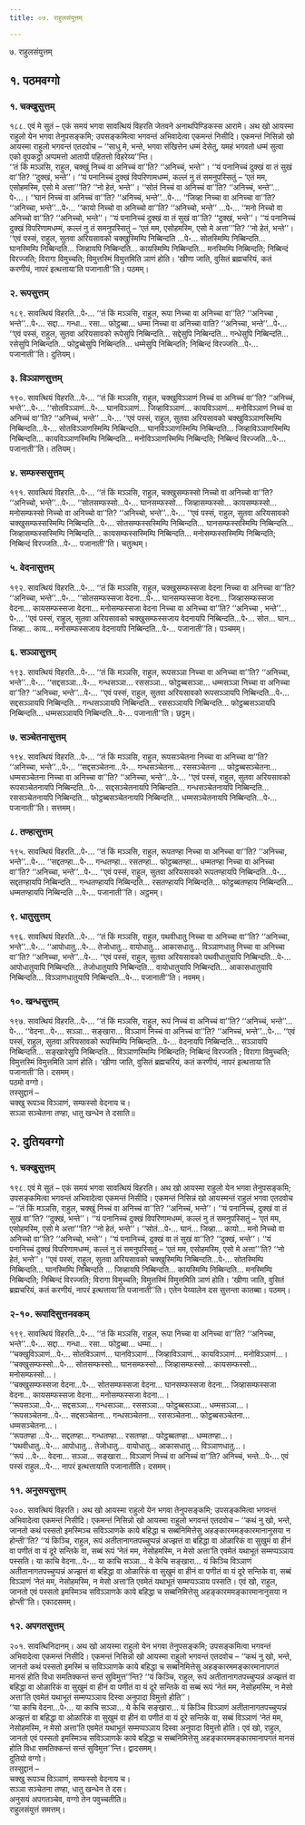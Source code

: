 ```yaml
---
title: ०७. राहुलसंयुत्तम्

---
```

७. राहुलसंयुत्तम्  
## १. पठमवग्गो  


### १. चक्खुसुत्तम्

१८८. एवं मे सुतं – एकं समयं भगवा सावत्थियं विहरति जेतवने अनाथपिण्डिकस्स आरामे। अथ खो आयस्मा राहुलो येन भगवा तेनुपसङ्कमि; उपसङ्कमित्वा भगवन्तं अभिवादेत्वा एकमन्तं निसीदि। एकमन्तं निसिन्नो खो आयस्मा राहुलो भगवन्तं एतदवोच – ‘‘साधु मे, भन्ते, भगवा संखित्तेन धम्मं देसेतु, यमहं भगवतो धम्मं सुत्वा एको वूपकट्ठो अप्पमत्तो आतापी पहितत्तो विहरेय्य’’न्ति।  
‘‘तं किं मञ्ञसि, राहुल, चक्खुं निच्चं वा अनिच्चं वा’’ति? ‘‘अनिच्चं, भन्ते’’। ‘‘यं पनानिच्चं दुक्खं वा तं सुखं वा’’ति? ‘‘दुक्खं, भन्ते’’। ‘‘यं पनानिच्चं दुक्खं विपरिणामधम्मं, कल्लं नु तं समनुपस्सितुं – ‘एतं मम, एसोहमस्मि, एसो मे अत्ता’’’ति? ‘‘नो हेतं, भन्ते’’। ‘‘सोतं निच्चं वा अनिच्चं वा’’ति? ‘‘अनिच्चं, भन्ते’’…पे॰…। ‘‘घानं निच्चं वा अनिच्चं वा’’ति? ‘‘अनिच्चं, भन्ते’’…पे॰… ‘‘जिव्हा निच्चा वा अनिच्चा वा’’ति? ‘‘अनिच्चा, भन्ते’’…पे॰… ‘‘कायो निच्चो वा अनिच्चो वा’’ति? ‘‘अनिच्चो, भन्ते’’ …पे॰… ‘‘मनो निच्चो वा अनिच्चो वा’’ति? ‘‘अनिच्चो, भन्ते’’। ‘‘यं पनानिच्चं दुक्खं वा तं सुखं वा’’ति? ‘‘दुक्खं, भन्ते’’। ‘‘यं पनानिच्चं दुक्खं विपरिणामधम्मं, कल्लं नु तं समनुपस्सितुं – ‘एतं मम, एसोहमस्मि, एसो मे अत्ता’’’ति? ‘‘नो हेतं, भन्ते’’।  
‘‘एवं पस्सं, राहुल, सुतवा अरियसावको चक्खुस्मिम्पि निब्बिन्दति …पे॰… सोतस्मिम्पि निब्बिन्दति… घानस्मिम्पि निब्बिन्दति… जिव्हायपि निब्बिन्दति… कायस्मिम्पि निब्बिन्दति… मनस्मिम्पि निब्बिन्दति; निब्बिन्दं विरज्जति; विरागा विमुच्चति; विमुत्तस्मिं विमुत्तमिति ञाणं होति। ‘खीणा जाति, वुसितं ब्रह्मचरियं, कतं करणीयं, नापरं इत्थत्ताया’ति पजानाती’’ति। पठमम्।  


### २. रूपसुत्तम्

१८९. सावत्थियं विहरति…पे॰… ‘‘तं किं मञ्ञसि, राहुल, रूपा निच्चा वा अनिच्चा वा’’ति? ‘‘अनिच्चा , भन्ते’’…पे॰… सद्दा… गन्धा… रसा… फोट्ठब्बा… धम्मा निच्चा वा अनिच्चा वाति? ‘‘अनिच्चा, भन्ते’’…पे॰… ‘‘एवं पस्सं, राहुल, सुतवा अरियसावको रूपेसुपि निब्बिन्दति… सद्देसुपि निब्बिन्दति… गन्धेसुपि निब्बिन्दति… रसेसुपि निब्बिन्दति… फोट्ठब्बेसुपि निब्बिन्दति… धम्मेसुपि निब्बिन्दति; निब्बिन्दं विरज्जति…पे॰… पजानाती’’ति। दुतियम्।  


### ३. विञ्ञाणसुत्तम्

१९०. सावत्थियं विहरति…पे॰… ‘‘तं किं मञ्ञसि, राहुल, चक्खुविञ्ञाणं निच्चं वा अनिच्चं वा’’ति? ‘‘अनिच्चं, भन्ते’’…पे॰… ‘‘सोतविञ्ञाणं…पे॰… घानविञ्ञाणं… जिव्हाविञ्ञाणं… कायविञ्ञाणं… मनोविञ्ञाणं निच्चं वा अनिच्चं वा’’ति? ‘‘अनिच्चं, भन्ते’’ …पे॰… ‘‘एवं पस्सं, राहुल, सुतवा अरियसावको चक्खुविञ्ञाणस्मिम्पि निब्बिन्दति…पे॰… सोतविञ्ञाणस्मिम्पि निब्बिन्दति… घानविञ्ञाणस्मिम्पि निब्बिन्दति… जिव्हाविञ्ञाणस्मिम्पि निब्बिन्दति… कायविञ्ञाणस्मिम्पि निब्बिन्दति… मनोविञ्ञाणस्मिम्पि निब्बिन्दति; निब्बिन्दं विरज्जति…पे॰… पजानाती’’ति। ततियम्।  


### ४. सम्फस्ससुत्तम्

१९१. सावत्थियं विहरति…पे॰… ‘‘तं किं मञ्ञसि, राहुल, चक्खुसम्फस्सो निच्चो वा अनिच्चो वा’’ति? ‘‘अनिच्चो, भन्ते’’…पे॰… ‘‘सोतसम्फस्सो…पे॰… घानसम्फस्सो… जिव्हासम्फस्सो… कायसम्फस्सो… मनोसम्फस्सो निच्चो वा अनिच्चो वा’’ति? ‘‘अनिच्चो, भन्ते’’…पे॰… ‘‘एवं पस्सं, राहुल, सुतवा अरियसावको चक्खुसम्फस्सस्मिम्पि निब्बिन्दति…पे॰… सोतसम्फस्सस्मिम्पि निब्बिन्दति… घानसम्फस्सस्मिम्पि निब्बिन्दति… जिव्हासम्फस्सस्मिम्पि निब्बिन्दति… कायसम्फस्सस्मिम्पि निब्बिन्दति… मनोसम्फस्सस्मिम्पि निब्बिन्दति; निब्बिन्दं विरज्जति…पे॰… पजानाती’’ति। चतुत्थम्।  


### ५. वेदनासुत्तम्

१९२. सावत्थियं विहरति…पे॰… ‘‘तं किं मञ्ञसि, राहुल, चक्खुसम्फस्सजा वेदना निच्चा वा अनिच्चा वा’’ति? ‘‘अनिच्चा, भन्ते’’…पे॰… ‘‘सोतसम्फस्सजा वेदना…पे॰… घानसम्फस्सजा वेदना… जिव्हासम्फस्सजा वेदना… कायसम्फस्सजा वेदना… मनोसम्फस्सजा वेदना निच्चा वा अनिच्चा वा’’ति? ‘‘अनिच्चा , भन्ते’’…पे॰… ‘‘एवं पस्सं, राहुल, सुतवा अरियसावको चक्खुसम्फस्सजाय वेदनायपि निब्बिन्दति…पे॰… सोत… घान… जिव्हा… काय… मनोसम्फस्सजाय वेदनायपि निब्बिन्दति…पे॰… पजानाती’’ति। पञ्चमम्।  


### ६. सञ्ञासुत्तम्

१९३. सावत्थियं विहरति…पे॰… ‘‘तं किं मञ्ञसि, राहुल, रूपसञ्ञा निच्चा वा अनिच्चा वा’’ति? ‘‘अनिच्चा, भन्ते’’…पे॰… ‘‘सद्दसञ्ञा…पे॰… गन्धसञ्ञा… रससञ्ञा… फोट्ठब्बसञ्ञा… धम्मसञ्ञा निच्चा वा अनिच्चा वा’’ति? ‘‘अनिच्चा, भन्ते’’…पे॰… ‘‘एवं पस्सं, राहुल, सुतवा अरियसावको रूपसञ्ञायपि निब्बिन्दति…पे॰… सद्दसञ्ञायपि निब्बिन्दति… गन्धसञ्ञायपि निब्बिन्दति… रससञ्ञायपि निब्बिन्दति… फोट्ठब्बसञ्ञायपि निब्बिन्दति… धम्मसञ्ञायपि निब्बिन्दति…पे॰… पजानाती’’ति। छट्ठम्।  


### ७. सञ्चेतनासुत्तम्

१९४. सावत्थियं विहरति…पे॰… ‘‘तं किं मञ्ञसि, राहुल, रूपसञ्चेतना निच्चा वा अनिच्चा वा’’ति? ‘‘अनिच्चा, भन्ते’’…पे॰… ‘‘सद्दसञ्चेतना…पे॰… गन्धसञ्चेतना… रससञ्चेतना … फोट्ठब्बसञ्चेतना… धम्मसञ्चेतना निच्चा वा अनिच्चा वा’’ति? ‘‘अनिच्चा, भन्ते’’…पे॰… ‘‘एवं पस्सं, राहुल, सुतवा अरियसावको रूपसञ्चेतनायपि निब्बिन्दति…पे॰… सद्दसञ्चेतनायपि निब्बिन्दति… गन्धसञ्चेतनायपि निब्बिन्दति… रससञ्चेतनायपि निब्बिन्दति… फोट्ठब्बसञ्चेतनायपि निब्बिन्दति… धम्मसञ्चेतनायपि निब्बिन्दति…पे॰… पजानाती’’ति। सत्तमम्।  


### ८. तण्हासुत्तम्

१९५. सावत्थियं विहरति…पे॰… ‘‘तं किं मञ्ञसि, राहुल, रूपतण्हा निच्चा वा अनिच्चा वा’’ति? ‘‘अनिच्चा, भन्ते’’…पे॰… ‘‘सद्दतण्हा…पे॰… गन्धतण्हा… रसतण्हा… फोट्ठब्बतण्हा… धम्मतण्हा निच्चा वा अनिच्चा वा’’ति? ‘‘अनिच्चा, भन्ते’’…पे॰… ‘‘एवं पस्सं, राहुल, सुतवा अरियसावको रूपतण्हायपि निब्बिन्दति…पे॰… सद्दतण्हायपि निब्बिन्दति… गन्धतण्हायपि निब्बिन्दति… रसतण्हायपि निब्बिन्दति… फोट्ठब्बतण्हाय निब्बिन्दति… धम्मतण्हायपि निब्बिन्दति …पे॰… पजानाती’’ति। अट्ठमम्।  


### ९. धातुसुत्तम्

१९६. सावत्थियं विहरति…पे॰… ‘‘तं किं मञ्ञसि, राहुल, पथवीधातु निच्चा वा अनिच्चा वा’’ति? ‘‘अनिच्चा, भन्ते’’…पे॰… ‘‘आपोधातु…पे॰… तेजोधातु… वायोधातु… आकासधातु… विञ्ञाणधातु निच्चा वा अनिच्चा वा’’ति? ‘‘अनिच्चा, भन्ते’’…पे॰… ‘‘एवं पस्सं, राहुल, सुतवा अरियसावको पथवीधातुयापि निब्बिन्दति…पे॰… आपोधातुयापि निब्बिन्दति… तेजोधातुयापि निब्बिन्दति… वायोधातुयापि निब्बिन्दति… आकासधातुयापि निब्बिन्दति… विञ्ञाणधातुयापि निब्बिन्दति…पे॰… पजानाती’’ति। नवमम्।  


### १०. खन्धसुत्तम्

१९७. सावत्थियं विहरति…पे॰… ‘‘तं किं मञ्ञसि, राहुल, रूपं निच्चं वा अनिच्चं वा’’ति? ‘‘अनिच्चं, भन्ते’’…पे॰… ‘‘वेदना…पे॰… सञ्ञा… सङ्खारा… विञ्ञाणं निच्चं वा अनिच्चं वा’’ति? ‘‘अनिच्चं, भन्ते’’…पे॰… ‘‘एवं पस्सं, राहुल, सुतवा अरियसावको रूपस्मिम्पि निब्बिन्दति…पे॰… वेदनायपि निब्बिन्दति… सञ्ञायपि निब्बिन्दति… सङ्खारेसुपि निब्बिन्दति… विञ्ञाणस्मिम्पि निब्बिन्दति; निब्बिन्दं विरज्जति ; विरागा विमुच्चति; विमुत्तस्मिं विमुत्तमिति ञाणं होति। ‘खीणा जाति, वुसितं ब्रह्मचरियं, कतं करणीयं, नापरं इत्थत्ताया’ति पजानाती’’ति। दसमम्।  
पठमो वग्गो।  
तस्सुद्दानं –  
चक्खु रूपञ्च विञ्ञाणं, सम्फस्सो वेदनाय च।  
सञ्ञा सञ्चेतना तण्हा, धातु खन्धेन ते दसाति॥  
## २. दुतियवग्गो  


### १. चक्खुसुत्तम्

१९८. एवं मे सुतं – एकं समयं भगवा सावत्थियं विहरति। अथ खो आयस्मा राहुलो येन भगवा तेनुपसङ्कमि; उपसङ्कमित्वा भगवन्तं अभिवादेत्वा एकमन्तं निसीदि। एकमन्तं निसिन्नं खो आयस्मन्तं राहुलं भगवा एतदवोच – ‘‘तं किं मञ्ञसि, राहुल, चक्खुं निच्चं वा अनिच्चं वा’’ति? ‘‘अनिच्चं, भन्ते’’। ‘‘यं पनानिच्चं, दुक्खं वा तं सुखं वा’’ति? ‘‘दुक्खं, भन्ते’’। ‘‘यं पनानिच्चं दुक्खं विपरिणामधम्मं, कल्लं नु तं समनुपस्सितुं – ‘एतं मम, एसोहमस्मि, एसो मे अत्ता’’’ति? ‘‘नो हेतं, भन्ते’’। ‘‘सोतं…पे॰… घानं… जिव्हा… कायो… मनो निच्चो वा अनिच्चो वा’’ति? ‘‘अनिच्चो, भन्ते’’। ‘‘यं पनानिच्चं, दुक्खं वा तं सुखं वा’’ति? ‘‘दुक्खं, भन्ते’’। ‘‘यं पनानिच्चं दुक्खं विपरिणामधम्मं, कल्लं नु तं समनुपस्सितुं – ‘एतं मम, एसोहमस्मि, एसो मे अत्ता’’’ति? ‘‘नो हेतं, भन्ते’’। ‘‘एवं पस्सं, राहुल, सुतवा अरियसावको चक्खुस्मिम्पि निब्बिन्दति…पे॰… सोतस्मिम्पि निब्बिन्दति… घानस्मिम्पि निब्बिन्दति … जिव्हायपि निब्बिन्दति… कायस्मिम्पि निब्बिन्दति… मनस्मिम्पि निब्बिन्दति; निब्बिन्दं विरज्जति; विरागा विमुच्चति; विमुत्तस्मिं विमुत्तमिति ञाणं होति। ‘खीणा जाति, वुसितं ब्रह्मचरियं, कतं करणीयं, नापरं इत्थत्ताया’ति पजानाती’’ति। एतेन पेय्यालेन दस सुत्तन्ता कातब्बा। पठमम्।  


### २-१०. रूपादिसुत्तनवकम्

१९९. सावत्थियं विहरति…पे॰… ‘‘तं किं मञ्ञसि, राहुल, रूपा निच्चा वा अनिच्चा वा’’ति? ‘‘अनिच्चा, भन्ते’’…पे॰… सद्दा… गन्धा… रसा… फोट्ठब्बा… धम्मा…।  
‘‘चक्खुविञ्ञाणं…पे॰… सोतविञ्ञाणं… घानविञ्ञाणं… जिव्हाविञ्ञाणं… कायविञ्ञाणं… मनोविञ्ञाणं…।  
‘‘चक्खुसम्फस्सो…पे॰… सोतसम्फस्सो… घानसम्फस्सो… जिव्हासम्फस्सो… कायसम्फस्सो… मनोसम्फस्सो…।  
‘‘चक्खुसम्फस्सजा वेदना…पे॰… सोतसम्फस्सजा वेदना… घानसम्फस्सजा वेदना… जिव्हासम्फस्सजा वेदना… कायसम्फस्सजा वेदना… मनोसम्फस्सजा वेदना…।  
‘‘रूपसञ्ञा…पे॰… सद्दसञ्ञा… गन्धसञ्ञा… रससञ्ञा… फोट्ठब्बसञ्ञा… धम्मसञ्ञा…।  
‘‘रूपसञ्चेतना…पे॰… सद्दसञ्चेतना… गन्धसञ्चेतना… रससञ्चेतना… फोट्ठब्बसञ्चेतना… धम्मसञ्चेतना…।  
‘‘रूपतण्हा …पे॰… सद्दतण्हा… गन्धतण्हा… रसतण्हा… फोट्ठब्बतण्हा… धम्मतण्हा…।  
‘‘पथवीधातु…पे॰… आपोधातु… तेजोधातु… वायोधातु… आकासधातु … विञ्ञाणधातु…।  
‘‘रूपं …पे॰… वेदना… सञ्ञा… सङ्खारा… विञ्ञाणं निच्चं वा अनिच्चं वा’’ति? अनिच्चं, भन्ते…पे॰… एवं पस्सं राहुल…पे॰… नापरं इत्थत्तायाति पजानातीति। दसमम्।  


### ११. अनुसयसुत्तम्

२००. सावत्थियं विहरति। अथ खो आयस्मा राहुलो येन भगवा तेनुपसङ्कमि; उपसङ्कमित्वा भगवन्तं अभिवादेत्वा एकमन्तं निसीदि। एकमन्तं निसिन्नो खो आयस्मा राहुलो भगवन्तं एतदवोच – ‘‘कथं नु खो, भन्ते, जानतो कथं पस्सतो इमस्मिञ्च सविञ्ञाणके काये बहिद्धा च सब्बनिमित्तेसु अहङ्कारममङ्कारमानानुसया न होन्ती’’ति? ‘‘यं किञ्चि, राहुल, रूपं अतीतानागतपच्चुप्पन्नं अज्झत्तं वा बहिद्धा वा ओळारिकं वा सुखुमं वा हीनं वा पणीतं वा यं दूरे सन्तिके वा, सब्बं रूपं ‘नेतं मम, नेसोहमस्मि, न मेसो अत्ता’ति एवमेतं यथाभूतं सम्मप्पञ्ञाय पस्सति। या काचि वेदना…पे॰… या काचि सञ्ञा… ये केचि सङ्खारा… यं किञ्चि विञ्ञाणं अतीतानागतपच्चुप्पन्नं अज्झत्तं वा बहिद्धा वा ओळारिकं वा सुखुमं वा हीनं वा पणीतं वा यं दूरे सन्तिके वा, सब्बं विञ्ञाणं ‘नेतं मम, नेसोहमस्मि, न मेसो अत्ता’ति एवमेतं यथाभूतं सम्मप्पञ्ञाय पस्सति। एवं खो, राहुल, जानतो एवं पस्सतो इमस्मिञ्च सविञ्ञाणके काये बहिद्धा च सब्बनिमित्तेसु अहङ्कारममङ्कारमानानुसया न होन्ती’’ति। एकादसमम्।  


### १२. अपगतसुत्तम्

२०१. सावत्थिनिदानम्। अथ खो आयस्मा राहुलो येन भगवा तेनुपसङ्कमि; उपसङ्कमित्वा भगवन्तं अभिवादेत्वा एकमन्तं निसीदि। एकमन्तं निसिन्नो खो आयस्मा राहुलो भगवन्तं एतदवोच – ‘‘कथं नु खो, भन्ते, जानतो कथं पस्सतो इमस्मिं च सविञ्ञाणके काये बहिद्धा च सब्बनिमित्तेसु अहङ्कारममङ्कारमानापगतं मानसं होति विधा समतिक्कन्तं सन्तं सुविमुत्त’’न्ति? ‘‘यं किञ्चि, राहुल, रूपं अतीतानागतपच्चुप्पन्नं अज्झत्तं वा बहिद्धा वा ओळारिकं वा सुखुमं वा हीनं वा पणीतं वा यं दूरे सन्तिके वा सब्बं रूपं ‘नेतं मम, नेसोहमस्मि, न मेसो अत्ता’ति एवमेतं यथाभूतं सम्मप्पञ्ञाय दिस्वा अनुपादा विमुत्तो होति’’।  
‘‘या काचि वेदना…पे॰… या काचि सञ्ञा… ये केचि सङ्खारा… यं किञ्चि विञ्ञाणं अतीतानागतपच्चुप्पन्नं अज्झत्तं वा बहिद्धा वा ओळारिकं वा सुखुमं वा हीनं वा पणीतं वा यं दूरे सन्तिके वा, सब्बं विञ्ञाणं ‘नेतं मम, नेसोहमस्मि, न मेसो अत्ता’ति एवमेतं यथाभूतं सम्मप्पञ्ञाय दिस्वा अनुपादा विमुत्तो होति। एवं खो, राहुल, जानतो एवं पस्सतो इमस्मिञ्च सविञ्ञाणके काये बहिद्धा च सब्बनिमित्तेसु अहङ्कारममङ्कारमानापगतं मानसं होति विधा समतिक्कन्तं सन्तं सुविमुत्त’’न्ति। द्वादसमम्।  
दुतियो वग्गो।  
तस्सुद्दानं –  
चक्खु रूपञ्च विञ्ञाणं, सम्फस्सो वेदनाय च।  
सञ्ञा सञ्चेतना तण्हा, धातु खन्धेन ते दस।  
अनुसयं अपगतञ्चेव, वग्गो तेन पवुच्चतीति॥  
राहुलसंयुत्तं समत्तम्।  